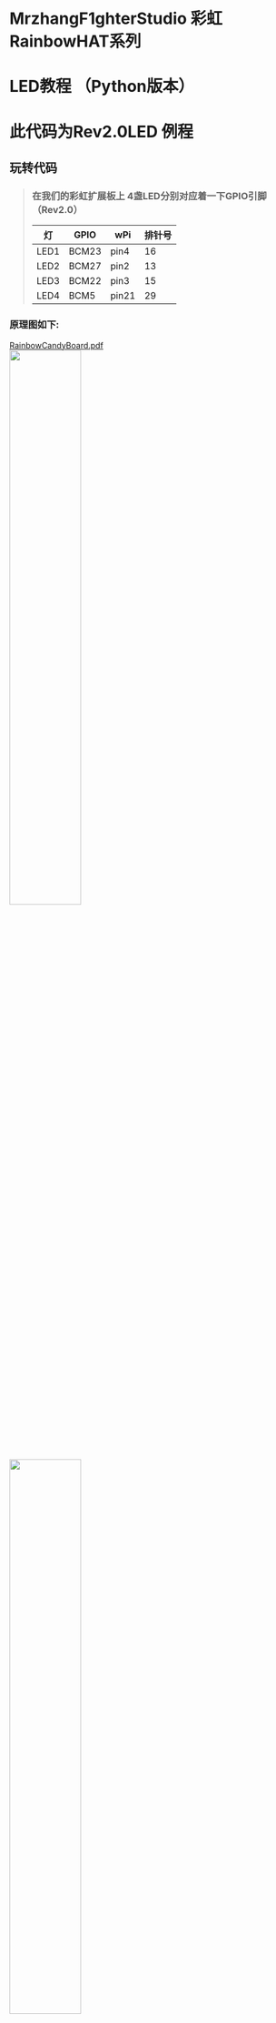 # MrzhangF1ghterStudio 彩虹RainbowHAT系列
# LED教程 （Python版本）
# 此代码为Rev2.0LED 例程
## 玩转代码
> ### 在我们的彩虹扩展板上 4盏LED分别对应着一下GPIO引脚（Rev2.0）
> 灯   | GPIO | wPi |排针号|
> |----|-----|-----|-----|
> |LED1|BCM23|pin4 |16   |    
> |LED2|BCM27|pin2 |13   |
> |LED3|BCM22|pin3 |15   |
> |LED4|BCM5 |pin21|29   |

### 原理图如下:
[RainbowCandyBoard.pdf](https://github.com/MrzhangF1ghter/RainbowCandyBoard/blob/master/schematic/RainbowCandyBoard_Rev2.0.pdf)<br>
<img src="https://img.alicdn.com/imgextra/i1/1887229091/O1CN012H1j61jqMiwQ6zQ_!!1887229091.png" width=50% height=50%/><br>
<img src="https://img.alicdn.com/imgextra/i2/1887229091/O1CN012H1j61VWcYfRF8n_!!1887229091.png" width=50% height=50%/><br>
<br>
> 我们采用的是跳帽来连接IO口，你可以在彩虹板上看到有一排彩虹色的跳帽，找到LED1、LED2、LED3、LED4，那就是与IO连接的端口，具体端口号请看原理图。
> 当我们想接自己io的时候，可以将跳帽拔开，那么板上的外设就和io口断开了，然后插上你想接的外设即可。与IO连接的端口，具体端口号请看原理图。

> Python版本中，我们将led看做一个模块，当我们要使用led的时候导入这个模块使用。`led.py`就是我们的模块，`led_test.py`就是我们的测试程序
> 首先先用gedit、pluma、vim等文本编辑工具打开该文件夹下的`led.py`,如下，我们可以看看注释进行理解。
> ### led模块 led.py 
```Python
# -- coding: utf-8 --
#导入模块
import RPi.GPIO as GPIO
import time
#定义一个存放led引脚号的列表
leds_pin = [23,27,22,5];

def led_init():
#设置引脚模式为BCM引脚号模式
    GPIO.setmode(GPIO.BCM);
#循环遍历存放引脚的数组
    for x in leds_pin:
        GPIO.setup(x,GPIO.OUT);
        pass
#定义点亮led的函数on(i),参数为led号，编号范围为1~4,低电平点亮
def on(i):
    if(i>=1 and i<=4):
        GPIO.output(leds_pin[i-1],GPIO.LOW);
#定义熄灭led的函数on(i),参数为led号，编号范围为1~4
def off(i):
    if(i>=1 and i<=4):
        GPIO.output(leds_pin[i-1],GPIO.HIGH);
#定义流水灯函数flow(time),time为流水速度，单位为秒
def flow(delay):
    for i in range(len(leds_pin)):
        GPIO.output(leds_pin[i],GPIO.LOW);
        print('LED',i+1,'is on');
        time.sleep(delay);
        GPIO.output(leds_pin[i],GPIO.HIGH);
        print('LED',i+1,'is off');
        time.sleep(delay);
#GPIO清理函数，调用后释放GPIO
def clean():
    GPIO.cleanup();
```

> ### led测试程序 led_test.py 
```Python
# -- coding: utf-8 --
#导入模块
import led

var = 1;
#初始化led引脚
led.led_init();
#初始化后进入一个死循环执行流水灯，通过修改flow(time)，time参数来改变速度（单位秒）
while var == 1:
	led.flow(0.5);
led.clean();
```
## 玩
> 当我们修改了Python版本代码后想运行时，保存后即可运行<br>
> 执行验证
> `python 程序名`
> 例:`python led_test.py`
> 按了回车后，你将会发现彩虹板上的LED随着你的要求而亮灭<br>
> 按下`Ctrl+C`结束程序<br>

